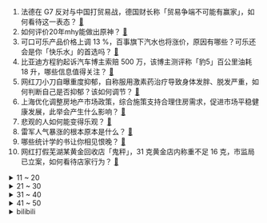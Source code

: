 1. 法德在 G7 反对与中国打贸易战，德国财长称「贸易争端不可能有赢家」，如何看待这一表态？ [:link:](https://www.zhihu.com/question/657298689)
2. 如何评价20年mhy能做出原神？ [:link:](https://www.zhihu.com/question/657215711)
3. 可口可乐产品价格上调 13 %，百事旗下汽水也将涨价，原因有哪些？可乐还会是你「快乐水」的首选吗？ [:link:](https://www.zhihu.com/question/657326331)
4. 比亚迪方程豹起诉汽车博主索赔 500 万，该博主测评称「豹5」百公里油耗 18 升，哪些信息值得关注？ [:link:](https://www.zhihu.com/question/657119552)
5. 网红刀小刀自曝重度抑郁，自称服用激素药治疗导致身体发胖、脱发严重，如何判断自己是否抑郁？该如何调节？ [:link:](https://www.zhihu.com/question/657300087)
6. 上海优化调整房地产市场政策，综合施策支持合理住房需求，促进市场平稳健康发展，此举会产生什么影响？ [:link:](https://www.zhihu.com/question/657348972)
7. 悲观的人如何能变得乐观？ [:link:](https://www.zhihu.com/question/266034365)
8. 雷军人气暴涨的根本原本是什么？ [:link:](https://www.zhihu.com/question/654156953)
9. 哪些统计学的书让你相见恨晚？ [:link:](https://www.zhihu.com/question/602368094)
10. 网红打假芜湖某黄金回收店「鬼秤」，31 克黄金店内称重不足 16 克，市监局已立案，如何看待店家行为？ [:link:](https://www.zhihu.com/question/657222814)
<details>
<summary>11 ~ 20</summary>

11. 以军与埃及士兵在拉法口岸发生交火，一名埃及士兵死亡，双方是否会有更大规模冲突？对中东局势有哪些影响？ [:link:](https://www.zhihu.com/question/657364933)
12. 央视披露我国在玻璃基板上造芯片，芯片生产研发或换道超车，这项技术背后的原理是什么？ [:link:](https://www.zhihu.com/question/654523990)
13. 为什么高速路上，车速都已经超过120迈了，但还是有人敢超车？ [:link:](https://www.zhihu.com/question/656750858)
14. 为什么郑州不跨黄河发展？ [:link:](https://www.zhihu.com/question/49890632)
15. 首套房应该买120套内94，还是100套内79.8？ [:link:](https://www.zhihu.com/question/654775394)
16. 网红王妈塌房被指背刺打工人，其公司称将取消大小周实施双休，如何看待公司的回应？ [:link:](https://www.zhihu.com/question/657306912)
17. 上海发布房市优化调整政策，非沪籍社保调整为 3 年，首套房最低首付比例不低于 20%，会带来哪些影响？ [:link:](https://www.zhihu.com/question/657354774)
18. 怎么样才算是活得通透？ [:link:](https://www.zhihu.com/question/475181801)
19. 如何看待演员赵涛「戛纳无冕之后」登上热搜？其演技是否达到了影后水平？ [:link:](https://www.zhihu.com/question/657236350)
20. 为什么印第安人没有进化出更先进的文明，而还停留在原始社会？ [:link:](https://www.zhihu.com/question/24246919)
</details>
<details>
<summary>21 ~ 30</summary>

21. 我是一名一年级孩子的家长，在西安高新区上学，被卷的很痛苦，我应该放弃传统的教育吗？ [:link:](https://www.zhihu.com/question/653332464)
22. 最近网上很火的听泉鉴宝是真的吗？ [:link:](https://www.zhihu.com/question/639476561)
23. 外媒爆料苹果与 OpenAI 合作，iOS 18 将引入生成式 AI 功能，会给相关产品带来哪些变化？ [:link:](https://www.zhihu.com/question/657311125)
24. 如何评价《咒术回战》261话乙骨转生五条悟? [:link:](https://www.zhihu.com/question/656907312)
25. 文笔挑战：“离别伤情泪满衣，______”，你会怎么接下一句？ [:link:](https://www.zhihu.com/question/657276976)
26. 蚊子为什么不进化出静音飞行的能力呢？ [:link:](https://www.zhihu.com/question/656956593)
27. 可以分享一张证明你和小狗关系很好的照片吗? [:link:](https://www.zhihu.com/question/651129575)
28. 有没有经典的网络迷踪例题？ [:link:](https://www.zhihu.com/question/657030185)
29. 哪一瞬间，你意识到好言难劝该死的鬼？ [:link:](https://www.zhihu.com/question/652415549)
30. 哪一瞬间，会让你觉得有车真幸福？ [:link:](https://www.zhihu.com/question/656635682)
</details>
<details>
<summary>31 ~ 40</summary>

31. 工作中遇到瓶颈期，如何通过自我学习和提升来突破现状？ [:link:](https://www.zhihu.com/question/651600405)
32. 可以分享一些触动心灵的句子吗？ [:link:](https://www.zhihu.com/question/657212756)
33. 2024 年有哪些高性能的 AIPC 笔记本值得入手？ [:link:](https://www.zhihu.com/question/656603571)
34. 新发的荣耀200手机性价比怎么样，标准版和Pro版哪个更值得入手？ [:link:](https://www.zhihu.com/question/657355034)
35. 相比西医，中医的优势有哪些？ [:link:](https://www.zhihu.com/question/656922447)
36. 1千克铀释放的能量相当于2700吨标准煤，从大自然中的铀到核能发电，要经历多少步？ [:link:](https://www.zhihu.com/question/656593159)
37. 新发布的荣耀 200 系列手机怎么样，相比上一代有哪些升级？ [:link:](https://www.zhihu.com/question/657340248)
38. 为什么中超中甲的球队极度依赖母公司输血，基本无法自给自足，自已输血？ [:link:](https://www.zhihu.com/question/657264796)
39. 1~4 月份全国规模以上工业企业利润增长 4.3%，这一数据说明了什么？ [:link:](https://www.zhihu.com/question/657304316)
40. 多地年薪招聘聘任制公务员，背后的原因有哪些？会成为趋势吗？ [:link:](https://www.zhihu.com/question/657213251)
</details>
<details>
<summary>41 ~ 50</summary>

41. 郑州 12 岁女生短跑昏迷后离世，学校和家长各执一词，学校是否应该担责？此类意外如何避免？ [:link:](https://www.zhihu.com/question/657004114)
42. 马克龙称因「内外部敌人」引发生存威胁，欧盟可能彻底消亡，如何理解马克龙这番警告？欧盟正面临哪些问题？ [:link:](https://www.zhihu.com/question/657305708)
43. 我喜欢骑行，但是骑行速度总是上不来怎么办？ [:link:](https://www.zhihu.com/question/656782360)
44. 认知与创造力之间有何关系？ [:link:](https://www.zhihu.com/question/655701238)
45. 安徽铜陵一栋楼房发生坍塌事故已致 4 人遇难，目前原因调查等工作正在有序进行，坍塌原因可能是什么？ [:link:](https://www.zhihu.com/question/657335686)
46. 为什么特斯拉（特别是Model Y）大灯特别刺眼，就像开着远光灯？ [:link:](https://www.zhihu.com/question/563501168)
47. 明明知道年轻的时候不努力，会后悔，但就是努力不起来，该怎么办? [:link:](https://www.zhihu.com/question/654660683)
48. 可以说说你微信昵称是什么含义吗？ [:link:](https://www.zhihu.com/question/654809810)
49. 如果月球上突然有了大气层，你认为会对地球产生哪些影响？ [:link:](https://www.zhihu.com/question/655739992)
50. 请问怎么选到对牙龈很友好的电动牙刷？ [:link:](https://www.zhihu.com/question/651829057)
</details><details>
<summary>bilibili</summary>

</details>